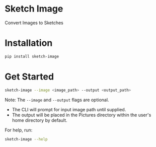 # Sketch Image

Convert Images to Sketches

# Installation

```bash
pip install sketch-image
```

# Get Started

```bash
sketch-image --image <image_path> --output <output_path>
```

Note: The `--image` and `--output` flags are optional.

- The CLI will prompt for input image path until supplied.
- The output will be placed in the Pictures directory within the user's home directory by default.

For help, run:

```bash
sketch-image --help
```
